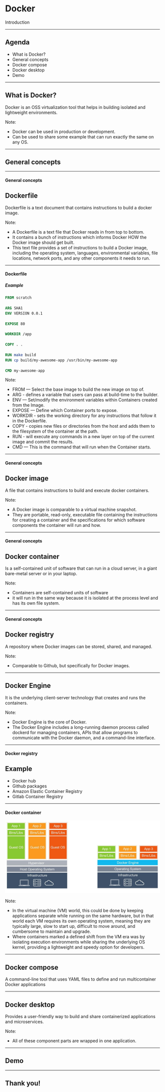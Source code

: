 # Docker <!-- .element: class="r-fit-text" -->

Introduction

---

## Agenda

- What is Docker? <!-- .element: class="fragment fade-up" --->
- General concepts <!-- .element: class="fragment fade-up" --->
- Docker compose <!-- .element: class="fragment fade-up" --->
- Docker desktop <!-- .element: class="fragment fade-up" --->
- Demo <!-- .element: class="fragment fade-up" --->

---

## What is Docker?

Docker is an OSS virtualization tool that helps in building isolated and lightweight environments.

Note:

- Docker can be used in production or development.
- Can be used to share some example that can run exactly the same on any OS.

---

## General concepts

---

#### General concepts

## Dockerfile

Dockerfile is a text document that contains instructions to build a docker image.

Note:

- A Dockerfile is a text file that Docker reads in from top to bottom.
- It contains a bunch of instructions which informs Docker HOW the Docker image should get built.
- This text file provides a set of instructions to build a Docker image, including the operating system,
  languages, environmental variables, file locations, network ports, and any other components it needs to run.

---

#### Dockerfile

##### Example

```dockerfile []
FROM scratch

ARG SHA1
ENV VERSION 0.0.1

EXPOSE 80

WORKDIR /app

COPY . .

RUN make build
RUN cp build/my-awesome-app /usr/bin/my-awesome-app

CMD my-awesome-app
```

Note:

- FROM — Select the base image to build the new image on top of.
- ARG - defines a variable that users can pass at build-time to the builder.
- ENV — Set/modify the environment variables within Containers created from the Image.
- EXPOSE — Define which Container ports to expose.
- WORKDIR - sets the working directory for any instructions that follow it in the Dockerfile.
- COPY - copies new files or directories from the host and adds them to the filesystem of the container at the path.
- RUN - will execute any commands in a new layer on top of the current image and commit the results.
- CMD — This is the command that will run when the Container starts.

---

#### General concepts

## Docker image

A file that contains instructions to build and execute docker containers.

Note:

- A Docker image is comparable to a virtual machine snapshot.
- They are portable, read-only, executable file containing the instructions for creating a container
  and the specifications for which software components the container will run and how.

---

#### General concepts

## Docker container

Is a self-contained unit of software that can run in a cloud server, in a giant bare-metal server or in your laptop.

Note:

- Containers are self-contained units of software
- it will run in the same way because it is isolated at the process level and has its own file system.

---

#### General concepts

## Docker registry

A repository where Docker images can be stored, shared, and managed.

Note:

- Comparable to Github, but specifically for Docker images.

---

## Docker Engine

It is the underlying client-server technology that creates and runs the containers.

Note:

- Docker Engine is the core of Docker.
- The Docker Engine includes a long-running daemon process called dockerd for managing containers, APIs that allow
  programs to communicate with the Docker daemon, and a command-line interface.

---

#### Docker registry

## Example

- Docker hub
- Github packages
- Amazon Elastic Container Registry
- Gitlab Container Registry

---

#### Docker container

![VM vs Containers](./images/virtualmachines-vs-containers.jpg)

Note:

- In the virtual machine (VM) world, this could be done by keeping applications separate while running on the same hardware,
  but in that world each VM requires its own operating system, meaning they are typically large, slow to start up,
  difficult to move around, and cumbersome to maintain and upgrade.
- Where containers marked a defined shift from the VM era was by isolating execution environments while sharing the underlying OS kernel, providing a lightweight and speedy option for developers.

---

## Docker compose

A command-line tool that uses YAML files to define and run multicontainer Docker applications

---

## Docker desktop

Provides a user-friendly way to build and share containerized applications and microservices.

Note:

- All of these component parts are wrapped in one application.

---

## Demo

---

## Thank you!
